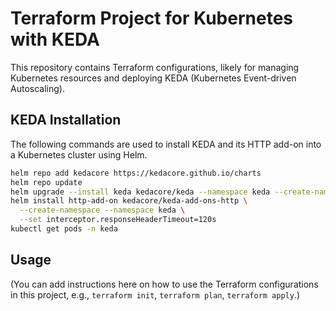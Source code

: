 # Terraform Project for Kubernetes with KEDA

This repository contains Terraform configurations, likely for managing Kubernetes resources and deploying KEDA (Kubernetes Event-driven Autoscaling).

## KEDA Installation

The following commands are used to install KEDA and its HTTP add-on into a Kubernetes cluster using Helm.

```bash
helm repo add kedacore https://kedacore.github.io/charts
helm repo update
helm upgrade --install keda kedacore/keda --namespace keda --create-namespace --wait
helm install http-add-on kedacore/keda-add-ons-http \
  --create-namespace --namespace keda \
  --set interceptor.responseHeaderTimeout=120s
kubectl get pods -n keda
```

## Usage

(You can add instructions here on how to use the Terraform configurations in this project, e.g., `terraform init`, `terraform plan`, `terraform apply`.)